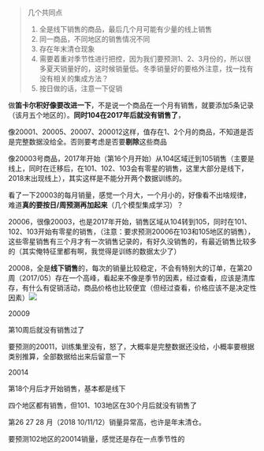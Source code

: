 >几个共同点
>
>1. 全是线下销售的商品，最后几个月可能有少量的线上销售
>2. 同一商品，不同地区的销售情况不同
>3. 存在年末清仓现象
>4. 需要着重对季节性进行把控，因为我们要预测1、2、3月份的，所以很多夏天销量好的，这时候销量低。冬季销量好的要格外注意，找一找有没有相关的集成方法？
>5. 按日做的话，注意一下促销

做**笛卡尔积好像要改进一下**，不是说一个商品在一个月有销售，就要添加5条记录（该月五个地区的）。**同时104在2017年后就没有销售了**，

像20001、20005、20007、200012这样，值存在1、2个月的商品，不知道是否是完整数据没给全。否则要考虑是否要**剔除**这些商品



像20003号商品，2017年开始（第16个月开始）从104区域迁到105销售（主要是线上，同时在迁移后，在101、102、103会有零星的销售，这里大部分是线下，2018末出现线上），其实这样是不能分开两个数据训练的。

看了一下20003的每月销量，感觉一个月大，一个月小的，好像看不出啥规律，难道**真的要按日/周预测再加起来**（几个模型集成学习）？



20006，很像20003，也是2017年开始，销售区域从104转到105，同时在101、102、103开始有零星的销售，（注意：要求预测20006在103和105地区的销售），这些零星销售有三个月才有一次销售记录的，有好久没销售的，有最近销售比较多的（其实俺特征里都有啊，我觉得是训练的数据太少了）



20008，全是**线下销售**的，每次的销量比较稳定，不会有特别大的订单，在第20周（2017/05）存在一个高峰，看起来不像是季节的因素，经过查看，应该是清库存，有什么有促销活动，商品价格也比较便宜（但经过查看，价格应该不是决定性因素）![](https://pic.imgdb.cn/item/642d7c6fa682492fcc92eb22.jpg)



20009

第10周后就没有销售过了



要预测的20011，训练集里没有，怒了，大概率是完整数据还没给，小概率要根据类别推算，全部数据给出来后留意一下



20014 

第18个月后才开始销售，基本都是线下

四个地区都有销售，但101、103地区在30个月后就没有销售了

第26 27 28 月（2018 10/11/12）销量异常高，也许是年末清仓。

要预测102地区的20014销量，感觉还是存在一点季节性的



